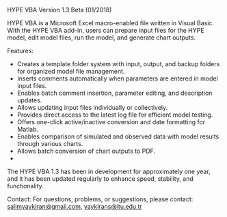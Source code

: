 HYPE VBA Version 1.3 Beta (01/2018)

HYPE VBA is a Microsoft Excel macro-enabled file written in Visual Basic. With the HYPE VBA add-in, users can prepare input files for the HYPE model, edit model files, run the model, and generate chart outputs.

Features:

- Creates a template folder system with input, output, and backup folders for organized model file management.
- Inserts comments automatically when parameters are entered in model input files.
- Enables batch comment insertion, parameter editing, and description updates.
- Allows updating input files individually or collectively.
- Provides direct access to the latest log file for efficient model testing.
- Offers one-click active/inactive conversion and date formatting for Matlab.
- Enables comparison of simulated and observed data with model results through various charts.
- Allows batch conversion of chart outputs to PDF.
- 
The HYPE VBA 1.3 has been in development for approximately one year, and it has been updated regularly to enhance speed, stability, and functionality.

Contact:
For questions, problems, or suggestions, please contact:
salimyaykiran@gmail.com, yaykirans@itu.edu.tr
